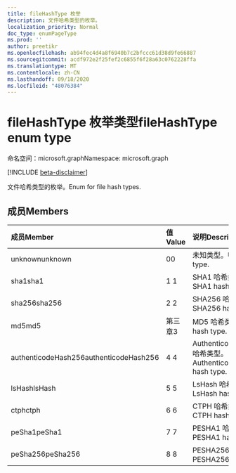 ```yaml
---
title: fileHashType 枚举
description: 文件哈希类型的枚举。
localization_priority: Normal
doc_type: enumPageType
ms.prod: ''
author: preetikr
ms.openlocfilehash: ab94fec4d4a8f6940b7c2bfccc61d38d9fe66887
ms.sourcegitcommit: acdf972e2f25fef2c6855f6f28a63c0762228ffa
ms.translationtype: MT
ms.contentlocale: zh-CN
ms.lasthandoff: 09/18/2020
ms.locfileid: "48076384"
---
```

# <a name="filehashtype-enum-type"></a><span data-ttu-id="54af9-103">fileHashType 枚举类型</span><span class="sxs-lookup"><span data-stu-id="54af9-103">fileHashType enum type</span></span>

<span data-ttu-id="54af9-104">命名空间：microsoft.graph</span><span class="sxs-lookup"><span data-stu-id="54af9-104">Namespace: microsoft.graph</span></span>

[!INCLUDE [beta-disclaimer](../../includes/beta-disclaimer.md)]

<span data-ttu-id="54af9-105">文件哈希类型的枚举。</span><span class="sxs-lookup"><span data-stu-id="54af9-105">Enum for file hash types.</span></span>

## <a name="members"></a><span data-ttu-id="54af9-106">成员</span><span class="sxs-lookup"><span data-stu-id="54af9-106">Members</span></span>

|<span data-ttu-id="54af9-107">成员</span><span class="sxs-lookup"><span data-stu-id="54af9-107">Member</span></span>|<span data-ttu-id="54af9-108">值</span><span class="sxs-lookup"><span data-stu-id="54af9-108">Value</span></span>|<span data-ttu-id="54af9-109">说明</span><span class="sxs-lookup"><span data-stu-id="54af9-109">Description</span></span>|
|:---|:---|:---|
|<span data-ttu-id="54af9-110">unknown</span><span class="sxs-lookup"><span data-stu-id="54af9-110">unknown</span></span>|<span data-ttu-id="54af9-111">0</span><span class="sxs-lookup"><span data-stu-id="54af9-111">0</span></span>|<span data-ttu-id="54af9-112">未知类型。</span><span class="sxs-lookup"><span data-stu-id="54af9-112">Unknown type.</span></span>|
|<span data-ttu-id="54af9-113">sha1</span><span class="sxs-lookup"><span data-stu-id="54af9-113">sha1</span></span>|<span data-ttu-id="54af9-114">1 </span><span class="sxs-lookup"><span data-stu-id="54af9-114">1</span></span>|<span data-ttu-id="54af9-115">SHA1 哈希类型。</span><span class="sxs-lookup"><span data-stu-id="54af9-115">SHA1 hash type.</span></span>|
|<span data-ttu-id="54af9-116">sha256</span><span class="sxs-lookup"><span data-stu-id="54af9-116">sha256</span></span>|<span data-ttu-id="54af9-117">2 </span><span class="sxs-lookup"><span data-stu-id="54af9-117">2</span></span>| <span data-ttu-id="54af9-118">SHA256 哈希类型。</span><span class="sxs-lookup"><span data-stu-id="54af9-118">SHA256 hash type.</span></span>|
|<span data-ttu-id="54af9-119">md5</span><span class="sxs-lookup"><span data-stu-id="54af9-119">md5</span></span>|<span data-ttu-id="54af9-120">第三章</span><span class="sxs-lookup"><span data-stu-id="54af9-120">3</span></span>| <span data-ttu-id="54af9-121">MD5 哈希类型。</span><span class="sxs-lookup"><span data-stu-id="54af9-121">MD5 hash type.</span></span>|
|<span data-ttu-id="54af9-122">authenticodeHash256</span><span class="sxs-lookup"><span data-stu-id="54af9-122">authenticodeHash256</span></span>|<span data-ttu-id="54af9-123">4 </span><span class="sxs-lookup"><span data-stu-id="54af9-123">4</span></span>| <span data-ttu-id="54af9-124">AuthenticodeHash256 哈希类型。</span><span class="sxs-lookup"><span data-stu-id="54af9-124">AuthenticodeHash256 hash type.</span></span>|
|<span data-ttu-id="54af9-125">lsHash</span><span class="sxs-lookup"><span data-stu-id="54af9-125">lsHash</span></span>|<span data-ttu-id="54af9-126">5 </span><span class="sxs-lookup"><span data-stu-id="54af9-126">5</span></span>| <span data-ttu-id="54af9-127">LsHash 哈希类型。</span><span class="sxs-lookup"><span data-stu-id="54af9-127">LsHash hash type.</span></span>|
|<span data-ttu-id="54af9-128">ctph</span><span class="sxs-lookup"><span data-stu-id="54af9-128">ctph</span></span>|<span data-ttu-id="54af9-129">6 </span><span class="sxs-lookup"><span data-stu-id="54af9-129">6</span></span>| <span data-ttu-id="54af9-130">CTPH 哈希类型。</span><span class="sxs-lookup"><span data-stu-id="54af9-130">CTPH hash type.</span></span>|
|<span data-ttu-id="54af9-131">peSha1</span><span class="sxs-lookup"><span data-stu-id="54af9-131">peSha1</span></span>|<span data-ttu-id="54af9-132">7 </span><span class="sxs-lookup"><span data-stu-id="54af9-132">7</span></span>| <span data-ttu-id="54af9-133">PESHA1 哈希类型。</span><span class="sxs-lookup"><span data-stu-id="54af9-133">PESHA1 hash type.</span></span>|
|<span data-ttu-id="54af9-134">peSha256</span><span class="sxs-lookup"><span data-stu-id="54af9-134">peSha256</span></span>|<span data-ttu-id="54af9-135">8 </span><span class="sxs-lookup"><span data-stu-id="54af9-135">8</span></span>| <span data-ttu-id="54af9-136">PESHA256 哈希类型。</span><span class="sxs-lookup"><span data-stu-id="54af9-136">PESHA256 hash type.</span></span>|


